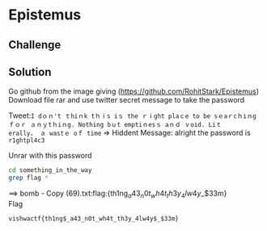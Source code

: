 # Epistemus
## Challenge
## Solution
Go github from the image giving
(https://github.com/RohitStark/Epistemus)\
Download file rar and use twitter secret message to take the password

Tweet:`I dｏｎ't ｔhiｎk tｈⅰs iｓ the ｒｉght plaｃe to be sｅaｒcｈіｎg ｆｏｒ ａｎｙtｈiｎg. Nothing bｕt emptiｎesｓ aｎｄ ⅴoіd. Liｔerally， ａ wastｅ οｆ time`
=> Hiddent Message: alright the password is `r1ghtpl4c3`   

Unrar with this password

```bash
cd something_in_the_way
grep flag *
```
==> bomb - Copy (69).txt:flag:{th1ng$_a43_n0t_wh4t_th3y_4lw4y$_$33m}\
Flag
```
vishwactf{th1ng$_a43_n0t_wh4t_th3y_4lw4y$_$33m}
```